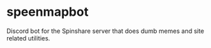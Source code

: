 # speenmapbot

Discord bot for the Spinshare server that does dumb memes and site related utilities.
